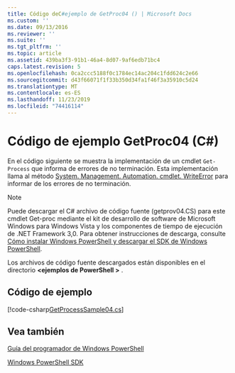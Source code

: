 ```yaml
---
title: Código deC#ejemplo de GetProc04 () | Microsoft Docs
ms.custom: ''
ms.date: 09/13/2016
ms.reviewer: ''
ms.suite: ''
ms.tgt_pltfrm: ''
ms.topic: article
ms.assetid: 439ba3f3-91b1-46a4-8d07-9af6edb71bc4
caps.latest.revision: 5
ms.openlocfilehash: 0ca2ccc5188f0c1784ec14ac204c1fdd624c2e66
ms.sourcegitcommit: d43f66071f1f33b350d34fa1f46f3a35910c5d24
ms.translationtype: MT
ms.contentlocale: es-ES
ms.lasthandoff: 11/23/2019
ms.locfileid: "74416114"
---
```

# <a name="getproc04-c-sample-code"></a>Código de ejemplo GetProc04 (C#)

En el código siguiente se muestra la implementación de un cmdlet `Get-Process` que informa de errores de no terminación. Esta implementación llama al método [System. Management. Automation. cmdlet. WriteError](/dotnet/api/System.Management.Automation.Cmdlet.WriteError) para informar de los errores de no terminación.

> [!NOTE]
> Puede descargar el C# archivo de código fuente (getprov04.CS) para este cmdlet Get-proc mediante el kit de desarrollo de software de Microsoft Windows para Windows Vista y los componentes de tiempo de ejecución de .NET Framework 3,0. Para obtener instrucciones de descarga, consulte [Cómo instalar Windows PowerShell y descargar el SDK de Windows PowerShell](/powershell/scripting/developer/installing-the-windows-powershell-sdk).
>
> Los archivos de código fuente descargados están disponibles en el directorio **\<ejemplos de PowerShell >** .

## <a name="code-sample"></a>Código de ejemplo

[!code-csharp[GetProcessSample04.cs](../../../../powershell-sdk-samples/SDK-2.0/csharp/GetProcessSample04/GetProcessSample04.cs#L11-L98 "GetProcessSample04.cs")]

## <a name="see-also"></a>Vea también

[Guía del programador de Windows PowerShell](./windows-powershell-programmer-s-guide.md)

[Windows PowerShell SDK](../windows-powershell-reference.md)
